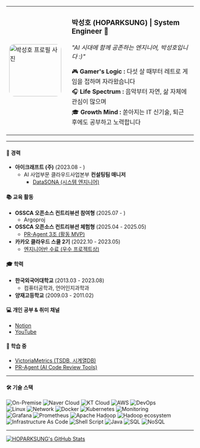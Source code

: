 <table>
  <tr>
    <td valign="middle" width="140">
      <img src="https://github.com/user-attachments/assets/bec1e4d0-1fa4-4ea7-9a90-a969da98b922" alt="박성호 프로필 사진" width="140" style="border-radius: 10%; display: block;"/>
    </td>
    <td valign="middle" style="padding-left: 20px;">
      <h3><strong>박성호 (HOPARKSUNG)</strong> | System Engineer 🚀</h3>
      <p><i>"AI 시대에 함께 공존하는 엔지니어, 박성호입니다 :)"</i></p>
      <ul style="list-style-type: none; padding-left: 0; margin-top: 10px; line-height: 1.7;">
        <li>🎮 <strong>Gamer's Logic :</strong> 다섯 살 때부터 레트로 게임을 접하며 자라왔습니다</li>
        <li>🎧 <strong>Life Spectrum :</strong> 음악부터 자연, 삶 자체에 관심이 많으며</li>
        <li>🎓 <strong>Growth Mind :</strong> 쏟아지는 IT 신기술, 퇴근 후에도 공부하고 노력합니다</li>
      </ul>
      </td>
  </tr>
</table>

---

#### 🚀 경력
* **아이크래프트 (주)** (2023.08 - )
    * AI 사업부문 클라우드사업본부 **컨설팅팀 매니저**
      * [DataSONA (시스템 엔지니어)](https://datasona.co.kr/)

#### 📚 교육 활동
* **OSSCA 오픈소스 컨트리뷰션 참여형** (2025.07 - )
    * Argoproj
* **OSSCA 오픈소스 컨트리뷰션 체험형** (2025.04 - 2025.05)
    * [PR-Agent 3조 (활동 MVP)](https://sunghothegamebird.notion.site/PR-Agnet-3-sPRinter-1d92ec95ce928080a5abeb2e03b5247d?pvs=4)
* **카카오 클라우드 스쿨 2기** (2022.10 - 2023.05)
    * [엔지니어반 수료 (우수 프로젝트상)](https://youtu.be/ISuKO2eexTE?si=ocwQi6TiFlOOOdiL)

#### 🎓 학력
* **한국외국어대학교** (2013.03 - 2023.08)
  * 컴퓨터공학과, 언어인지과학과
* **양재고등학교** (2009.03 - 2011.02)

#### 💻 개인 공부 & 취미 채널
* [Notion](https://sunghothegamebird.notion.site/33c89efcaea5408190aa630c883f1347?pvs=4)
* [YouTube](https://www.youtube.com/@sunghothegamebird)

#### 🌱 학습 중
* [VictoriaMetrics (TSDB, 시계열DB) ](https://github.com/VictoriaMetrics/VictoriaMetrics)
* [PR-Agent (AI Code Review Tools)](https://github.com/qodo-ai/pr-agent)

---

#### 🛠️ 기술 스택
<p align="left">
  <img src="https://img.shields.io/badge/On--Premise-333333?style=for-the-badge&logo=serverfault&logoColor=white" alt="On-Premise">
  <img src="https://img.shields.io/badge/Naver%20Cloud-03C75A?style=for-the-badge&logo=naver&logoColor=white" alt="Naver Cloud">
  <img src="https://img.shields.io/badge/KT%20Cloud-ED1C24?style=for-the-badge&logo=kt&logoColor=white" alt="KT Cloud">
  <img src="https://img.shields.io/badge/AWS-232F3E?style=for-the-badge&logo=amazonaws&logoColor=white" alt="AWS">
  <img src="https://img.shields.io/badge/DevOps-5A6772?style=for-the-badge&logo=azuredevops&logoColor=white" alt="DevOps">
  <br>
  <img src="https://img.shields.io/badge/Linux-FCC624?style=for-the-badge&logo=linux&logoColor=black" alt="Linux">
  <img src="https://img.shields.io/badge/Network-4E83C3?style=for-the-badge&logo=serverfault&logoColor=white" alt="Network">
  <img src="https://img.shields.io/badge/Docker-2496ED?style=for-the-badge&logo=docker&logoColor=white" alt="Docker">
  <img src="https://img.shields.io/badge/Kubernetes-326CE5?style=for-the-badge&logo=kubernetes&logoColor=white" alt="Kubernetes">
  <img src="https://img.shields.io/badge/Monitoring-7E4F98?style=for-the-badge&logo=looker&logoColor=white" alt="Monitoring">
  <br>
  <img src="https://img.shields.io/badge/Grafana-F46800?style=for-the-badge&logo=grafana&logoColor=white" alt="Grafana">
  <img src="https://img.shields.io/badge/Prometheus-E6522C?style=for-the-badge&logo=prometheus&logoColor=white" alt="Prometheus">
  <img src="https://img.shields.io/badge/Apache%20Hadoop-66CCFF?style=for-the-badge&logo=apachehadoop&logoColor=black" alt="Apache Hadoop">
  <img src="https://img.shields.io/badge/Hadoop%20Ecosystem-FFD700?style=for-the-badge&logo=apache&logoColor=black" alt="Hadoop ecosystem">
  <br>
  <img src="https://img.shields.io/badge/Infrastructure%20As%20Code-CB171E?style=for-the-badge&logo=yaml&logoColor=white" alt="Infrastructure As Code">
  <img src="https://img.shields.io/badge/Shell%20Script-4EAA25?style=for-the-badge&logo=gnubash&logoColor=white" alt="Shell Script">
  <img src="https://img.shields.io/badge/Java-ED8B00?style=for-the-badge&logo=openjdk&logoColor=white" alt="Java">
  <img src="https://img.shields.io/badge/SQL-003545?style=for-the-badge&logo=mariadb&logoColor=white" alt="SQL">
  <img src="https://img.shields.io/badge/NoSQL-4EA94B?style=for-the-badge&logo=mongodb&logoColor=white" alt="NoSQL">
</p>

---

[![HOPARKSUNG's GitHub Stats](https://github-readme-stats.vercel.app/api?username=HOPARKSUNG&show_icons=true&theme=radical&count_private=true&include_all_commits=true&hide_rank=true)](https://github.com/anuraghazra/github-readme-stats)
